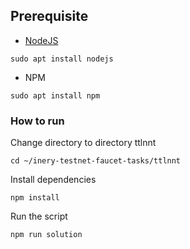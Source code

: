 ## Prerequisite

- [NodeJS](https://nodejs.org/en/)
```
sudo apt install nodejs
```
- NPM
```
sudo apt install npm
```

### How to run

Change directory to directory ttlnnt

```
cd ~/inery-testnet-faucet-tasks/ttlnnt
```


Install dependencies

```
npm install
```



Run the script

```
npm run solution
```

